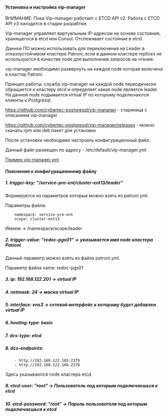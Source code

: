 #### Установка и настройка vip-manager 

ВНИМАНИЕ: Пока Vip-manager работает с ETCD API v2. Работа с ETCD API v3 находится в стадии разрабтки.

Vip-manager управляет виртуальным IP-адресом на основе состояния, хранящегося в etcd или Consul. Отслеживает состояние в etcd.

Данное ПО можно использовать для переключения на Leader в отказоустойчивом кластере Patroni, если в данном кластере replices не используются в качестве node для выполнения запросов на чтение. 

vip-manager необходимо развернуть на каждой node которая включена в кластер Patroni.

Принцип работы: служба vip-manager на каждой node периодически обращается к кластеру etcd и определяет какая node является leader. На данной node подымается virtual IP по которому подключаются клиенты к Postgresql.

https://github.com/cybertec-postgresql/vip-manager - стариница с описанием vip-manager

https://github.com/cybertec-postgresql/vip-manager/releases - можно скачать rpm или deb пакет для установки


После установки необходимо настроить конфигурационный файл.

Данный файл размещен по адресу - /etc/default/vip-manager.yml

[Пример vip-manager.yml](https://github.com/Aleksey-10081967/Postgresql-study/tree/main/vip-manager/vip-manager.yml)

#### Пояснения к конфигурационному файлу

##### 1. trigger-key: "/service-pro-ent/cluster-ent13/leader"

Формируется из параметров которые можно взять из  patroni.yml. 

Параметры файла:

        namespace: service-pro-ent
        scope: cluster-ent13

Имеем -> /namespace/scope/leader

##### 2. trigger-value: "redoc-pgs01"  -> указывается имя node кластера Patroni

Данный параметр можно взять из файла patroni.yml.

Параметр файла
        name: redoc-pgs01

##### 3. ip: 192.168.122.201 -> virtual IP

##### 4. netmask: 24 -> маска virtual IP

##### 5. interface: ens3  -> сетевой интерфейс к которому будет добавлен virtual IP

##### 6. hosting-type: basic 

##### 7. dcs-type: etcd

##### 8. dcs-endpoints:
        
        - http://192.168.122.165:2379
        - http://192.168.122.166:2379
        
Здесь указываются node кластера etcd.       

##### 9.  etcd-user: "root" -> Пользователь под которым подключаешься к etcd

##### 10. etcd-password: "root" -> Пароль пользователя под которым подключаешься к etcd


